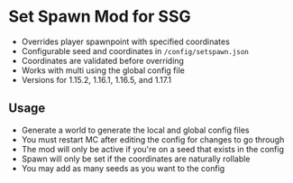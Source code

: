 # Set Spawn Mod for SSG

* Overrides player spawnpoint with specified coordinates 
* Configurable seed and coordinates in `/config/setspawn.json`
* Coordinates are validated before overriding
* Works with multi using the global config file
* Versions for 1.15.2, 1.16.1, 1.16.5, and 1.17.1

## Usage

* Generate a world to generate the local and global config files
* You must restart MC after editing the config for changes to go through
* The mod will only be active if you're on a seed that exists in the config
* Spawn will only be set if the coordinates are naturally rollable
* You may add as many seeds as you want to the config
